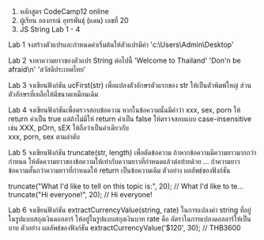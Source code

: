 1. หลักสูตร CodeCamp12 online
2. ผู้เรียน อลงกรณ์ อุทรพันธุ์ (แดน) เลขที่ 20
3. JS String Lab 1 - 4

Lab 1
จงสร้างตัวแปรและกำหนดค่าเริ่มต้นให้ตัวแปรมีค่า 'c:\Users\Admin\Desktop'

Lab 2
จงหาความยาวของตัวแปร String ต่อไปนี้
'Welcome to Thailand'
'Don\'n be afraid\n'
'สวัสดีประเทศไทย'

Lab 3
จงเขียนฟังก์ชัน ucFirst(str) เพื่อแปลงตัวอักษรตัวแรกของ str ให้เป็นตัวพิมพ์ใหญ่ ส่วนตัวอักษรที่เหลือให้มีขนาดเหมือนเดิม

Lab 4
จงเขียนฟังก์ชันเพื่อตรวจสอบข้อความ หากในข้อความนั้นมีคำว่า xxx, sex, porn ให้ return ค่าเป็น true แต่ถ้าไม่มีให้ return ค่าเป็น false
ให้ตรวจสอบแบบ case-insensitive เช่น XXX, pOrn, sEX ให้ถือว่าเป็นคำเดียวกับ  
 xxx, porn, sex ตามลำดับ

Lab 5
จงเขียนฟังก์ชัน truncate(str, length) เพื่อตัดข้อความ ถ้าหากข้อความมีความยาวมากกว่ากำหนด ให้ตัดความยาวของข้อความให้เท่ากับความยาวที่กำหนดแล้วต่อท้ายด้วย …
ถ้าความยาวข้อความสั้นกว่าความยาวที่กำหนดให้ return เป็นข้อความเดิม
ตัวอย่าง ผลลัพธ์ของฟังก์ชัน

truncate("What I'd like to tell on this topic is:", 20); // What I'd like to te…
truncate("Hi everyone!", 20); // Hi everyone!

Lab 6
จงเขียนฟังก์ชัน extractCurrencyValue(string, rate) ในการแปลงค่า string ที่อยู่ในรูปแบบสกุลเงินดอลลาร์ ให้อยู่ในรูปแบบสกุลเงินบาท
rate คือ อัตราในการแปลงดอลลาร์ให้เป็นบาท
ตัวอย่าง ผลลัพธ์ของฟังก์ชัน
extractCurrencyValue('$120', 30); // THB3600
